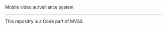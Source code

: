 Mobile video surveillance system
_______________________________________________
This repositry is a Code part of MVSS

